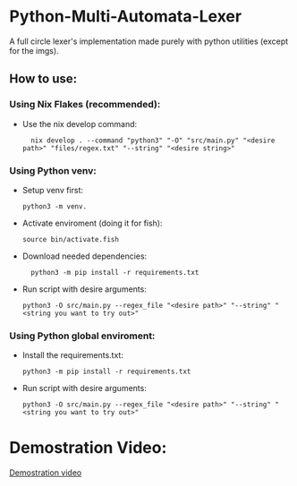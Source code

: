 # Python-Multi-Automata-Lexer

A full circle lexer's implementation made purely with python utilities (except for the imgs).

## How to use:

### Using Nix Flakes (recommended):
  - Use the nix develop command:
    ```fish
      nix develop . --command "python3" "-O" "src/main.py" "<desire path>" "files/regex.txt" "--string" "<desire string>"
    ```

### Using Python venv:
  - Setup venv first:
      ```fish
      python3 -m venv. 
      ```
  - Activate enviroment (doing it for fish):
      ```fish
      source bin/activate.fish
      ```
  - Download needed dependencies:
    ```fish
      python3 -m pip install -r requirements.txt
      ```
  - Run script with desire arguments:
      ```fish
      python3 -O src/main.py --regex_file "<desire path>" "--string" "<string you want to try out>"
      ```

### Using Python global enviroment:
  - Install the requirements.txt:
      ```fish
      python3 -m pip install -r requirements.txt
      ```
  - Run script with desire arguments:
      ```fish
      python3 -O src/main.py --regex_file "<desire path>" "--string" "<string you want to try out>"
      ```



# Demostration Video:
[Demostration video](https://youtu.be/P8Sok-WUfsE) 
